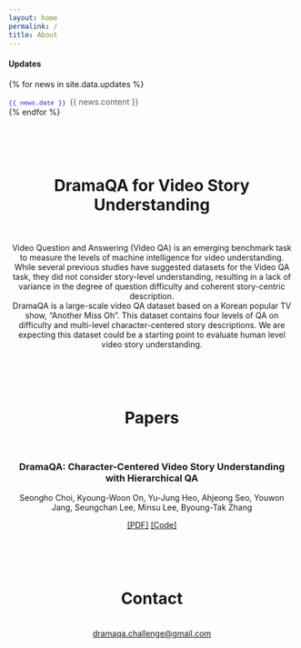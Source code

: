 ```yaml
---
layout: home
permalink: /
title: About
---
```


<style>
  p.content-item-news{
    margin-top: 0.1em;
    margin-bottom: 0.1em;
  }

  .date{
    font-family: Monaco, "Courier New", monospace;
    color: #4000FF;
    font-size: 0.8em;
  }
</style>

<div class="updates">
  <h4 class = "content-title">
    <b>Updates</b>
  </h4>
  
  {% for news in site.data.updates %}
    <p class="content-item-news news-{{ forloop.index0 }}">
      <span id="date">
        <span class="date"> {{ news.date }} </span>
        <span class="content" style="color: #585858"> {{ news.content }} </span>
      </span>
    </p>
  {% endfor %}
<br/><br/><br/>


<div class="about content-container" style="TEXT-ALIGN: center">
  <br />
  <h1 class = "content-title">
    DramaQA for Video Story Understanding
  </h1> <br />
  <p class="content-item">
  Video Question and Answering (Video QA) is an emerging benchmark task to measure the levels of machine intelligence for video understanding. <br/>
  While several previous studies have suggested datasets for the Video QA task, they did not consider story-level understanding, resulting in a lack of variance in the degree of question difficulty and coherent story-centric description.
  <br />
  DramaQA is a large-scale video QA dataset based on a Korean popular TV show, “Another Miss Oh”. This dataset contains four levels of QA on difficulty and multi-level character-centered story descriptions. We are expecting this dataset could be a starting point to evaluate human level video story understanding.
  </p>
</div> <br /> <br /> <br />

<div class="paper content-container" style="TEXT-ALIGN: center">
  <h1 class = "content-title">
    Papers
  </h1> <br />
  <h3>
    DramaQA: Character-Centered Video Story Understanding with Hierarchical QA
  </h3>
  <p class="content-item">
    Seongho Choi, Kyoung-Woon On, Yu-Jung Heo, Ahjeong Seo, Youwon Jang, Seungchan Lee, Minsu Lee, Byoung-Tak Zhang
  </p>
  <p>
    <a href="https://arxiv.org/abs/2005.03356">[PDF]</a> 
    <a href="https://github.com/liveseongho/DramaQAChallenge2020">[Code]</a>
  </p>
</div> <br /> <br /> <br />

<div class="contact content-container" style="TEXT-ALIGN: center">
  <h1 class = "content-title">
    Contact
  </h1> <br />
  
  <div class = "content-subcontainer">
    <a id="link" href="mailto:dramaqa.challenge@gmail.com">dramaqa.challenge@gmail.com</a>
  </div>